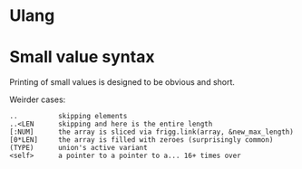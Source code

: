 # Ulang

# Small value syntax

Printing of small values is designed to be obvious and short.

Weirder cases:
```
..          skipping elements
..<LEN      skipping and here is the entire length
[:NUM]      the array is sliced via frigg.link(array, &new_max_length)
[0*LEN]     the array is filled with zeroes (surprisingly common)
(TYPE)      union's active variant
<self>      a pointer to a pointer to a... 16+ times over
```


```

```

